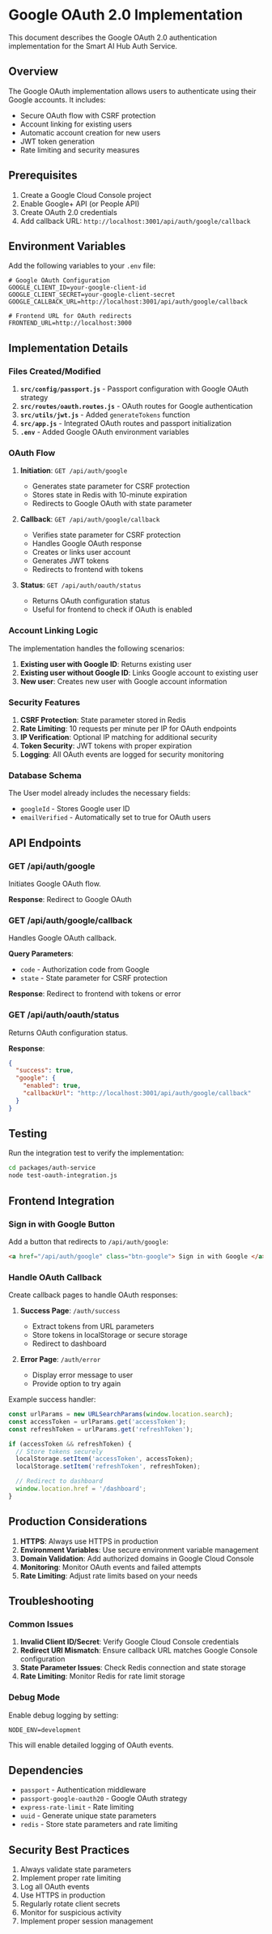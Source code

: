 # Google OAuth 2.0 Implementation

This document describes the Google OAuth 2.0 authentication implementation for the Smart AI Hub Auth Service.

## Overview

The Google OAuth implementation allows users to authenticate using their Google accounts. It includes:

- Secure OAuth flow with CSRF protection
- Account linking for existing users
- Automatic account creation for new users
- JWT token generation
- Rate limiting and security measures

## Prerequisites

1. Create a Google Cloud Console project
2. Enable Google+ API (or People API)
3. Create OAuth 2.0 credentials
4. Add callback URL: `http://localhost:3001/api/auth/google/callback`

## Environment Variables

Add the following variables to your `.env` file:

```env
# Google OAuth Configuration
GOOGLE_CLIENT_ID=your-google-client-id
GOOGLE_CLIENT_SECRET=your-google-client-secret
GOOGLE_CALLBACK_URL=http://localhost:3001/api/auth/google/callback

# Frontend URL for OAuth redirects
FRONTEND_URL=http://localhost:3000
```

## Implementation Details

### Files Created/Modified

1. **`src/config/passport.js`** - Passport configuration with Google OAuth strategy
2. **`src/routes/oauth.routes.js`** - OAuth routes for Google authentication
3. **`src/utils/jwt.js`** - Added `generateTokens` function
4. **`src/app.js`** - Integrated OAuth routes and passport initialization
5. **`.env`** - Added Google OAuth environment variables

### OAuth Flow

1. **Initiation**: `GET /api/auth/google`
   - Generates state parameter for CSRF protection
   - Stores state in Redis with 10-minute expiration
   - Redirects to Google OAuth with state parameter

2. **Callback**: `GET /api/auth/google/callback`
   - Verifies state parameter for CSRF protection
   - Handles Google OAuth response
   - Creates or links user account
   - Generates JWT tokens
   - Redirects to frontend with tokens

3. **Status**: `GET /api/auth/oauth/status`
   - Returns OAuth configuration status
   - Useful for frontend to check if OAuth is enabled

### Account Linking Logic

The implementation handles the following scenarios:

1. **Existing user with Google ID**: Returns existing user
2. **Existing user without Google ID**: Links Google account to existing user
3. **New user**: Creates new user with Google account information

### Security Features

1. **CSRF Protection**: State parameter stored in Redis
2. **Rate Limiting**: 10 requests per minute per IP for OAuth endpoints
3. **IP Verification**: Optional IP matching for additional security
4. **Token Security**: JWT tokens with proper expiration
5. **Logging**: All OAuth events are logged for security monitoring

### Database Schema

The User model already includes the necessary fields:

- `googleId` - Stores Google user ID
- `emailVerified` - Automatically set to true for OAuth users

## API Endpoints

### GET /api/auth/google

Initiates Google OAuth flow.

**Response**: Redirect to Google OAuth

### GET /api/auth/google/callback

Handles Google OAuth callback.

**Query Parameters**:

- `code` - Authorization code from Google
- `state` - State parameter for CSRF protection

**Response**: Redirect to frontend with tokens or error

### GET /api/auth/oauth/status

Returns OAuth configuration status.

**Response**:

```json
{
  "success": true,
  "google": {
    "enabled": true,
    "callbackUrl": "http://localhost:3001/api/auth/google/callback"
  }
}
```

## Testing

Run the integration test to verify the implementation:

```bash
cd packages/auth-service
node test-oauth-integration.js
```

## Frontend Integration

### Sign in with Google Button

Add a button that redirects to `/api/auth/google`:

```html
<a href="/api/auth/google" class="btn-google"> Sign in with Google </a>
```

### Handle OAuth Callback

Create callback pages to handle OAuth responses:

1. **Success Page**: `/auth/success`
   - Extract tokens from URL parameters
   - Store tokens in localStorage or secure storage
   - Redirect to dashboard

2. **Error Page**: `/auth/error`
   - Display error message to user
   - Provide option to try again

Example success handler:

```javascript
const urlParams = new URLSearchParams(window.location.search);
const accessToken = urlParams.get('accessToken');
const refreshToken = urlParams.get('refreshToken');

if (accessToken && refreshToken) {
  // Store tokens securely
  localStorage.setItem('accessToken', accessToken);
  localStorage.setItem('refreshToken', refreshToken);

  // Redirect to dashboard
  window.location.href = '/dashboard';
}
```

## Production Considerations

1. **HTTPS**: Always use HTTPS in production
2. **Environment Variables**: Use secure environment variable management
3. **Domain Validation**: Add authorized domains in Google Cloud Console
4. **Monitoring**: Monitor OAuth events and failed attempts
5. **Rate Limiting**: Adjust rate limits based on your needs

## Troubleshooting

### Common Issues

1. **Invalid Client ID/Secret**: Verify Google Cloud Console credentials
2. **Redirect URI Mismatch**: Ensure callback URL matches Google Console configuration
3. **State Parameter Issues**: Check Redis connection and state storage
4. **Rate Limiting**: Monitor Redis for rate limit storage

### Debug Mode

Enable debug logging by setting:

```env
NODE_ENV=development
```

This will enable detailed logging of OAuth events.

## Dependencies

- `passport` - Authentication middleware
- `passport-google-oauth20` - Google OAuth strategy
- `express-rate-limit` - Rate limiting
- `uuid` - Generate unique state parameters
- `redis` - Store state parameters and rate limiting

## Security Best Practices

1. Always validate state parameters
2. Implement proper rate limiting
3. Log all OAuth events
4. Use HTTPS in production
5. Regularly rotate client secrets
6. Monitor for suspicious activity
7. Implement proper session management
